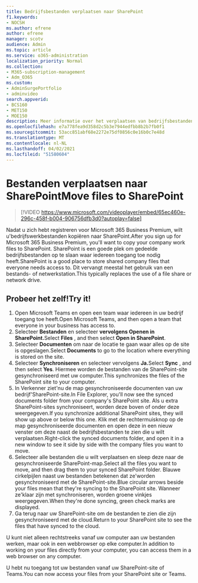 ```yaml
---
title: Bedrijfsbestanden verplaatsen naar SharePoint
f1.keywords:
- NOCSH
ms.author: efrene
author: efrene
manager: scotv
audience: Admin
ms.topic: article
ms.service: o365-administration
localization_priority: Normal
ms.collection:
- M365-subscription-management
- Adm_O365
ms.custom:
- AdminSurgePortfolio
- adminvideo
search.appverid:
- BCS160
- MET150
- MOE150
description: Meer informatie over het verplaatsen van bedrijfsbestanden naar SharePoint.
ms.openlocfilehash: e7a778fea9d358d2c5b3e7944edfbb8b2b7fb0f1
ms.sourcegitcommit: 53acc851abf68e2272e75df0856c0e16b0c7e48d
ms.translationtype: MT
ms.contentlocale: nl-NL
ms.lasthandoff: 04/02/2021
ms.locfileid: "51580604"
---
```

# <a name="move-files-to-sharepoint"></a><span data-ttu-id="77795-103">Bestanden verplaatsen naar SharePoint</span><span class="sxs-lookup"><span data-stu-id="77795-103">Move files to SharePoint</span></span>

> [!VIDEO https://www.microsoft.com/videoplayer/embed/65ec460e-296c-458f-b004-906756dfb3d0?autoplay=false]

<span data-ttu-id="77795-104">Nadat u zich hebt registreren voor Microsoft 365 Business Premium, wilt u&#39;bedrijfswerkbestanden kopiëren naar SharePoint.</span><span class="sxs-lookup"><span data-stu-id="77795-104">After you sign up for Microsoft 365 Business Premium, you&#39;ll want to copy your company work files to SharePoint.</span></span> <span data-ttu-id="77795-105">SharePoint is een goede plek om gedeelde bedrijfsbestanden op te slaan waar iedereen toegang toe nodig heeft.</span><span class="sxs-lookup"><span data-stu-id="77795-105">SharePoint is a good place to store shared company files that everyone needs access to.</span></span> <span data-ttu-id="77795-106">Dit vervangt meestal het gebruik van een bestands- of netwerkstation.</span><span class="sxs-lookup"><span data-stu-id="77795-106">This typically replaces the use of a file share or network drive.</span></span>

## <a name="try-it"></a><span data-ttu-id="77795-107">Probeer het zelf!</span><span class="sxs-lookup"><span data-stu-id="77795-107">Try it!</span></span>

1. <span data-ttu-id="77795-108">Open Microsoft Teams en open een team waar iedereen in uw bedrijf toegang toe heeft.</span><span class="sxs-lookup"><span data-stu-id="77795-108">Open Microsoft Teams, and then open a team that everyone in your business has access to.</span></span>
2. <span data-ttu-id="77795-109">Selecteer **Bestanden** en selecteer **vervolgens Openen in SharePoint.**</span><span class="sxs-lookup"><span data-stu-id="77795-109">Select  **Files** , and then select  **Open in SharePoint**.</span></span>
3. <span data-ttu-id="77795-110">Selecteer  **Documenten** om naar de locatie te gaan waar alles op de site is opgeslagen.</span><span class="sxs-lookup"><span data-stu-id="77795-110">Select  **Documents** to go to the location where everything is stored on the site.</span></span>
4. <span data-ttu-id="77795-111">Selecteer **Synchroniseren** en selecteer vervolgens **Ja.**</span><span class="sxs-lookup"><span data-stu-id="77795-111">Select  **Sync** , and then select  **Yes**.</span></span> <span data-ttu-id="77795-112">Hiermee worden de bestanden van de SharePoint-site gesynchroniseerd met uw computer.</span><span class="sxs-lookup"><span data-stu-id="77795-112">This synchronizes the files of the SharePoint site to your computer.</span></span>
5. <span data-ttu-id="77795-113">In Verkenner ziet&#39;nu de map gesynchroniseerde documenten van uw bedrijf&#39;SharePoint-site.</span><span class="sxs-lookup"><span data-stu-id="77795-113">In File Explorer, you&#39;ll now see the synced documents folder from your company&#39;s SharePoint site.</span></span> <span data-ttu-id="77795-114">Als u extra SharePoint-sites synchroniseert, worden deze boven of onder deze weergegeven.</span><span class="sxs-lookup"><span data-stu-id="77795-114">If you synchronize additional SharePoint sites, they will show up above or below this one.</span></span> <span data-ttu-id="77795-115">Klik met de rechtermuisknop op de map gesynchroniseerde documenten en open deze in een nieuw venster om deze naast de bedrijfsbestanden te zien die u wilt verplaatsen.</span><span class="sxs-lookup"><span data-stu-id="77795-115">Right-click the synced documents folder, and open it in a new window to see it side by side with the company files you want to move.</span></span>
6. <span data-ttu-id="77795-116">Selecteer alle bestanden die u wilt verplaatsen en sleep deze naar de gesynchroniseerde SharePoint-map.</span><span class="sxs-lookup"><span data-stu-id="77795-116">Select all the files you want to move, and then drag them to your synced SharePoint folder.</span></span> <span data-ttu-id="77795-117">Blauwe cirkelpijlen naast uw bestanden betekenen dat ze&#39;worden gesynchroniseerd met de SharePoint-site.</span><span class="sxs-lookup"><span data-stu-id="77795-117">Blue circular arrows beside your files mean that they&#39;re syncing to the SharePoint site.</span></span> <span data-ttu-id="77795-118">Wanneer ze&#39;klaar zijn met synchroniseren, worden groene vinkjes weergegeven.</span><span class="sxs-lookup"><span data-stu-id="77795-118">When they&#39;re done syncing, green check marks are displayed.</span></span>
7. <span data-ttu-id="77795-119">Ga terug naar uw SharePoint-site om de bestanden te zien die zijn gesynchroniseerd met de cloud.</span><span class="sxs-lookup"><span data-stu-id="77795-119">Return to your SharePoint site to see the files that have synced to the cloud.</span></span>

<span data-ttu-id="77795-120">U kunt niet alleen rechtstreeks vanaf uw computer aan uw bestanden werken, maar ook in een webbrowser op elke computer.</span><span class="sxs-lookup"><span data-stu-id="77795-120">In addition to working on your files directly from your computer, you can access them in a web browser on any computer.</span></span>

<span data-ttu-id="77795-121">U hebt nu toegang tot uw bestanden vanaf uw SharePoint-site of Teams.</span><span class="sxs-lookup"><span data-stu-id="77795-121">You can now access your files from your SharePoint site or Teams.</span></span>
